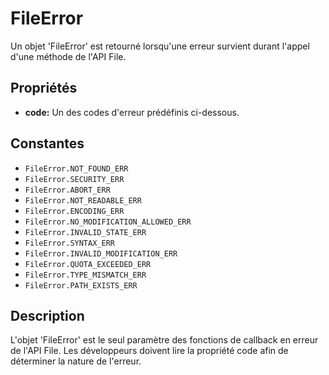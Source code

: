 FileError
========

Un objet 'FileError' est retourné lorsqu'une erreur survient durant l'appel d'une méthode de l'API File. 

Propriétés
----------

- __code:__ Un des codes d'erreur prédéfinis ci-dessous.

Constantes
----------

- `FileError.NOT_FOUND_ERR`
- `FileError.SECURITY_ERR`
- `FileError.ABORT_ERR`
- `FileError.NOT_READABLE_ERR`
- `FileError.ENCODING_ERR`
- `FileError.NO_MODIFICATION_ALLOWED_ERR`
- `FileError.INVALID_STATE_ERR`
- `FileError.SYNTAX_ERR`
- `FileError.INVALID_MODIFICATION_ERR`
- `FileError.QUOTA_EXCEEDED_ERR`
- `FileError.TYPE_MISMATCH_ERR`
- `FileError.PATH_EXISTS_ERR`

Description
-----------

L'objet 'FileError' est le seul paramètre des fonctions de callback en erreur de l'API File.  Les développeurs doivent lire la propriété code afin de déterminer la nature de l'erreur.

